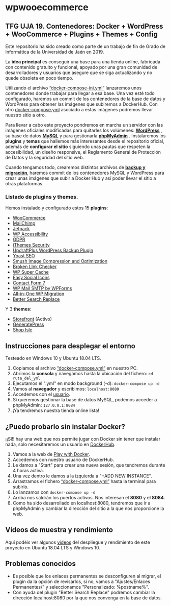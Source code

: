 # wpwooecommerce
## TFG UJA 19. Contenedores: Docker + WordPress + WooCommerce + Plugins + Themes + Config

Este repositorio ha sido creado como parte de un trabajo de fin de Grado de Informática de la Universidad de Jaén en 2019.

La **idea principal** es conseguir una base para una tienda online, fabricada con contenido gratuito y funcional, apoyado por una gran comunidad de desarrolladores y usuarios que asegure que se siga actualizando y no quede obsoleta en poco tiempo.  

Utilizando el archivo [“docker-compose-ini.yml”](https://github.com/cil00001/wpwooecommerce/blob/data-container-mode/docker-compose-ini.yml) lanzaremos unos contenedores donde trabajar para llegar a esa base. Una vez esté todo configurado, haremos un commit de los contenedores de la base de datos y WordPress para obtener las imágenes que subiremos a DockerHub. Con otro [docker-compose.yml](https://github.com/cil00001/wpwooecommerce/blob/data-container-mode/docker-compose-ini.yml)  asociado a estas imágenes podremos llevar nuestro sitio a otro.

Para llevar a cabo este proyecto pondremos en marcha un servidor con las imágenes oficiales modificadas para quitarles los volúmenes: **[WordPress](https://hub.docker.com/_/wordpress)** , su base de datos  **[MySQL](https://hub.docker.com/_/mysql)**  y para gestionarla **[phpMyAdmin](https://hub.docker.com/r/phpmyadmin/phpmyadmin)** . Instalaremos los **plugins** y **temas** que hallemos más interesantes desde el repositorio oficial, además de **configurar el sitio** siguiendo unas pautas que respeten la accesibilidad, un diseño responsive, el Reglamento General de Protección de Datos y la seguridad del sitio web. 

Cuando tengamos todo, crearemos distintos archivos de **[backup y migración](https://github.com/cil00001/wpwooecommerce/tree/data-container-mode/Backup%26Migration)**, haremos commit de los contenedores MySQL y WordPress para crear unas imágenes que subir a Docker Hub y así poder llevar el sitio a otras plataformas.

### Listado de plugins y themes.

Hemos instalado y configurado estos 15 **plugins**:
- [WooCommerce](https://es.wordpress.org/plugins/woocommerce/)
- [MailChimp](https://es.wordpress.org/plugins/woocommerce-mailchimp/)
- [Jetpack](https://es.wordpress.org/plugins/jetpack/)
- [WP Accessibility](https://es.wordpress.org/plugins/wp-accessibility/)
- [GDPR](https://es.wordpress.org/plugins/gdpr/)
- [iThemes Security](https://es.wordpress.org/plugins/better-wp-security/)
- [UpdraftPlus WordPress Backup Plugin](https://es.wordpress.org/plugins/updraftplus/)
- [Yoast SEO](https://es.wordpress.org/plugins/wordpress-seo/)
- [Smush Image Compression and Optimization](https://es.wordpress.org/plugins/wp-smushit/)
- [Broken LInk Checker](https://es.wordpress.org/plugins/broken-link-checker/)
- [WP Super Cache](https://es.wordpress.org/plugins/wp-super-cache/)
- [Easy Social Icons](https://es.wordpress.org/plugins/easy-social-icons/)
- [Contact Form 7](https://es.wordpress.org/plugins/contact-form-7/)
- [WP Mail SMTP by WPForms](https://es.wordpress.org/plugins/wp-mail-smtp/)
- [All-in-One WP Migration](https://es.wordpress.org/plugins/all-in-one-wp-migration/)
- [Better Search Replace](https://es.wordpress.org/plugins/better-search-replace/)

Y 3 **themes**:
- [Storefront](https://es.wordpress.org/themes/storefront/) (Activo)
- [GeneratePress](https://es.wordpress.org/themes/generatepress/)
- [Shop Isle](https://es.wordpress.org/themes/shop-isle/)

## Instrucciones para desplegar el entorno

Testeado en Windows 10 y Ubuntu 18.04 LTS.

1. Copiamos el archivo [“docker-compose.yml”](https://github.com/cil00001/wpwooecommerce/blob/data-container-mode/docker-compose.yml) en nuestro PC.
2. Abrimos la **consola** y navegamos hasta la ubicación del fichero: `cd ruta_del_yml`
3. Ejecutamos el ".yml" en modo background (-d): `docker-compose up -d`
4. Vamos al **navegador** y escribimos: `localhost:8080`
5. Accedemos con el [usuario](https://github.com/cil00001/wpwooecommerce/blob/data-container-mode/Backup%26Migration/Acceso).
11. Si queremos gestionar la base de datos MySQL, podemos acceder a phpMyAdmin: `127.0.0.1:8084` 
12. ¡Ya tendremos nuestra tienda online lista! 

## ¿Puedo probarlo sin instalar Docker?

¡¡Sí!! hay una web que nos permite jugar con Docker sin tener que instalar nada, solo necesitaremos un usuario en [DockerHub](https://hub.docker.com/).

1. Vamos a la web de [Play with Docker](https://labs.play-with-docker.com/#).
2. Accedemos con nuestro usuario de DockerHub.
3. Le damos a "Start" para crear una nueva sesión, que tendremos durante 4 horas activa.
4. Una vez dentro le damos a la izquierda a "+ADD NEW INSTANCE".
5. Arrastramos el fichero [“docker-compose.yml”](https://github.com/cil00001/wpwooecommerce/blob/data-container-mode/docker-compose.yml) hasta la terminal para subirlo.
6. Lo lanzamos con `docker-compose up -d`
7. Arriba nos saldrán los puertos activos. Nos interesan el **8080** y el **8084**.
8. Como ha sido desarrollado en localhost:8080, tendremos que ir a phpMyAdmin y cambiar la dirección del sitio a la que nos proporcione la web.

## Vídeos de muestra y rendimiento

Aquí podéis ver algunos [vídeos](https://drive.google.com/open?id=10EOfHWG3OKoM1ptfs6G9m8H4DWsCzmpp) del despliegue y rendimiento de este proyecto en Ubuntu 18.04 LTS y Windows 10.

## Problemas conocidos

- Es posible que los enlaces permanentes se desconfiguren al migrar, el plugin da la opción de revisarlos, si no, vamos a "Ajustes/Enlaces Permanentes/" y seleccionamos "Personalizado: %postname%".
- Con ayuda del plugin "Better Search Replace" podremos cambiar la dirección localhost:8080 por la que nos convenga en la base de datos.
